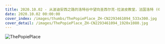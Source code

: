 ```yaml
---
title: 2020.10.02 - 从波迪安西之路的洛特谷中望向圣西尔克·拉波皮教堂，法国洛特 (© Reinhard Schmid/Huber/eStock Photo)
date: 2020.10.02 00:00:00
cover_index: /images/thumbs/ThePopiePlace_ZH-CN2293461094_533x300.jpg
cover_detail: /images/ThePopiePlace_ZH-CN2293461094_1920x1080.jpg
---
```


![ThePopiePlace](/images/ThePopiePlace_ZH-CN2293461094_1920x1080.jpg)
